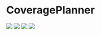 # CoveragePlanner

![](https://github.com/RicheyHuang/CoveragePlanner/blob/master/data/basement.png)
![](https://github.com/RicheyHuang/CoveragePlanner/blob/master/result/basement_contour.png)
![](https://github.com/RicheyHuang/CoveragePlanner/blob/master/result/basement_decomposition.png)
![](https://github.com/RicheyHuang/CoveragePlanner/blob/master/result/basement_path.png)

